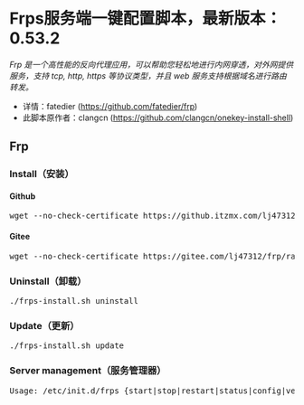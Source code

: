 <h1>Frps服务端一键配置脚本，最新版本：0.53.2</h1>
<p><em>Frp 是一个高性能的反向代理应用，可以帮助您轻松地进行内网穿透，对外网提供服务，支持 tcp, http, https 等协议类型，并且 web 服务支持根据域名进行路由转发。</em></p>
<ul>
  <li>详情：fatedier (<a href="https://github.com/fatedier/frp">https://github.com/fatedier/frp</a>)</li>
  <li>此脚本原作者：clangcn (<a href="https://github.com/clangcn/onekey-install-shell">https://github.com/clangcn/onekey-install-shell</a>)</li>
</ul>
<h2><a id="user-content-frps-onekey-install-shell" aria-hidden="true" href="https://github.com/lj47312/frp#frp"></a>Frp</h2>
<h3><a id="user-content-install安装" aria-hidden="true" href="https://github.com/lj47312/frp#install安装"></a>Install（安装）</h3>
<h4><a id="user-content-github" aria-hidden="true" href="https://github.com/lj47312/frp#github"></a>Github</h4>
<div>
  <pre>wget --no-check-certificate https://github.itzmx.com/lj47312/frp/master/frps-install.sh -O ./frps-install.sh &amp;&amp; chmod 700 ./frps-install.sh &amp;&amp; ./frps-install.sh install</pre>
</div>
<h4><a id="user-content-aliyun" aria-hidden="true" href="https://github.com/lj47312/frp#aliyun"></a>Gitee</h4>
<div>
  <pre>wget --no-check-certificate https://gitee.com/lj47312/frp/raw/main/frps-install.sh -O ./frps-install.sh &amp;&amp; chmod 700 ./frps-install.sh &amp;&amp; ./frps-install.sh install</pre>
</div>
<h3><a id="user-content-uninstall卸载" aria-hidden="true" href="https://github.com/lj47312/frp#uninstall卸载"></a>Uninstall（卸载）</h3>
<div>
  <pre>./frps-install.sh uninstall</pre>
</div>
<h3><a id="user-content-update更新" aria-hidden="true" href="https://github.com/lj47312/frp#update更新"></a>Update（更新）</h3>
<div>
  <pre>./frps-install.sh update</pre>
</div>
<h3><a id="user-content-server-management服务管理器" aria-hidden="true" href="https://github.com/lj47312/frp#server-management服务管理器"></a>Server management（服务管理器）</h3>
<div>
  <pre>Usage: /etc/init.d/frps {start|stop|restart|status|config|version}</pre>
</div>
